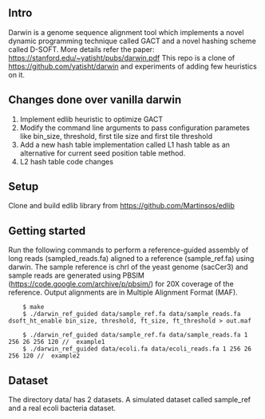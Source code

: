 ## Intro
Darwin is a genome sequence alignment tool which implements a novel dynamic programming technique called GACT
and a novel hashing scheme called D-SOFT. More details refer the paper: https://stanford.edu/~yatisht/pubs/darwin.pdf
This repo is a clone of https://github.com/yatisht/darwin and experiments of adding few heuristics on it.
## Changes done over vanilla darwin
1. Implement edlib heuristic to optimize GACT
2. Modify the command line arguments to pass configuration parametes like bin_size, threshold, first tile size and first tile threshold
3. Add a new hash table implementation called L1 hash table as an alternative for current seed position table method.
4. L2 hash table code changes 
## Setup
Clone and build edlib library from https://github.com/Martinsos/edlib
## Getting started
Run the following commands to perform a reference-guided assembly of long reads (sampled_reads.fa) aligned to a reference (sample_ref.fa) using darwin. The sample reference is chrI of the yeast genome (sacCer3) and sample reads are generated using PBSIM (https://code.google.com/archive/p/pbsim/) for 20X coverage of the reference. Output alignments are in Multiple Alignment Format (MAF).
```
    $ make
    $ ./darwin_ref_guided data/sample_ref.fa data/sample_reads.fa dsoft_ht_enable bin_size, threshold, ft_size, ft_threshold > out.maf

    $ ./darwin_ref_guided data/sample_ref.fa data/sample_reads.fa 1 256 26 256 120 //  example1
    $ ./darwin_ref_guided data/ecoli.fa data/ecoli_reads.fa 1 256 26 256 120 //  example2
```
## Dataset

The directory data/ has 2 datasets. A simulated dataset called sample_ref and a real ecoli bacteria dataset.



